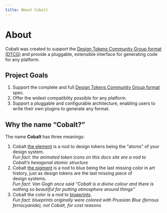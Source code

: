 ```yaml
---
title: About Cobalt
---
```


# About

Cobalt was created to support the [Design Tokens Community Group format (DTCG)](https://designtokens.org) and provide a pluggable, extensible interface for generating code for any platform.

## Project Goals

1. Support the complete and full [Design Tokens Community Group format](https://design-tokens.github.io/community-group/format) spec.
1. Offer the widest compatiblity possible for any platform.
1. Support a pluggable and configurable architecture, enabling users to write their own plugins to generate any format.

## Why the name “Cobalt?”

The name **Cobalt** has three meanings:

1. Cobalt [the element](https://en.wikipedia.org/wiki/Cobalt) is a nod to design tokens being the “atoms” of your design system.<br />
   _Fun fact: the animated token icons on this docs site are a nod to Cobalt’s hexagonal atomic structure_
2. Cobalt [the pigment](https://artsartistsartwork.com/history-of-the-colour-blue-in-art) is a nod to blue being the last missing color in art history, just as design tokens are the last missing piece of design systems.<br />
   _Fun fact: Van Gogh once said “Cobalt is a divine colour and there is nothing so beautiful for putting atmosphere around things”_
3. Cobalt the color is a nod to [blueprints](https://en.wikipedia.org/wiki/Blueprint).<br />
   _Fun fact: blueprints originally were colored with Prussian Blue (ferrous ferrocyanide), not Cobalt, for cost reasons_
